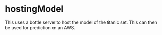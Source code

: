 # hostingModel
This uses a bottle server to host the model of the titanic set. This can then be used for prediction on an AWS.
